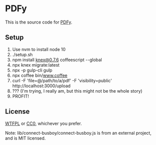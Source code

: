 # PDFy

This is the source code for [PDFy](https://pdf.yt/).

## Setup

1. Use nvm to install node 10
2. ./setup.sh
3. npm install knex@0.7.6 coffeescript --global
4. npx knex migrate:latest
5. npx -p gulp-cli gulp
6. npx coffee bin/www.coffee
7. curl -F 'file=@/path/to/a/pdf' -F 'visibility=public' http://localhost:3000/upload
8. ??? (I'm trying, I really am, but this might not be the whole story)
9. PROFIT!

## License

[WTFPL](http://www.wtfpl.net/txt/copying/) or [CC0](https://creativecommons.org/publicdomain/zero/1.0/), whichever you prefer.

Note: lib/connect-busboy/connect-busboy.js is from an external project, and is MIT licensed.